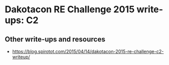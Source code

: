 # Dakotacon RE Challenge 2015 write-ups: C2


## Other write-ups and resources

* <https://blog.spirotot.com/2015/04/14/dakotacon-2015-re-challenge-c2-writeup/>
